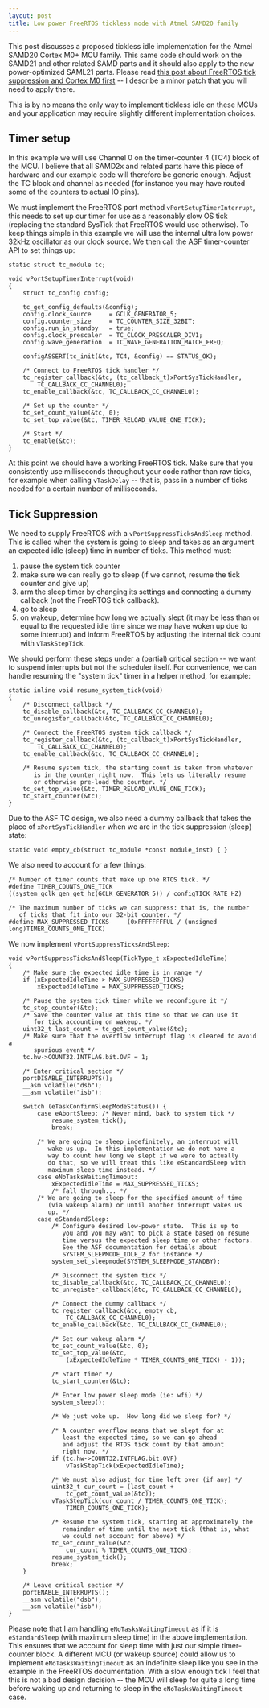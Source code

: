 ```yaml
---
layout: post
title: Low power FreeRTOS tickless mode with Atmel SAMD20 family
---
```


This post discusses a proposed tickless idle implementation for the Atmel
SAMD20 Cortex M0+ MCU family.  This same code should work on the SAMD21 and
other related SAMD parts and it should also apply to the new power-optimized
SAML21 parts.  Please read [this post about FreeRTOS tick suppression and Cortex M0 first](http://yurovsky.github.io/2015/04/03/freertos-tickless-low-power-m0/) -- I describe a minor patch that you will need to apply there.

This is by no means the only way to implement tickless idle on these MCUs and
your application may require slightly different implementation choices.

## Timer setup

In this example we will use Channel 0 on the timer-counter 4 (TC4) block of the
MCU.  I believe that all SAMD2x and related parts have this piece of hardware
and our example code will therefore be generic enough.  Adjust the TC block and
channel as needed (for instance you may have routed some of the counters to
actual IO pins).

We must implement the FreeRTOS port method `vPortSetupTimerInterrupt`, this
needs to set up our timer for use as a reasonably slow OS tick (replacing the
standard SysTick that FreeRTOS would use otherwise). To keep things simple in
this example we will use the internal ultra low power 32kHz oscillator as our
clock source.  We then call the ASF timer-counter API to set things up:

    static struct tc_module tc;

    void vPortSetupTimerInterrupt(void)
    {
        struct tc_config config;

        tc_get_config_defaults(&config);
        config.clock_source     = GCLK_GENERATOR_5;
        config.counter_size     = TC_COUNTER_SIZE_32BIT;
        config.run_in_standby   = true;
        config.clock_prescaler  = TC_CLOCK_PRESCALER_DIV1;
        config.wave_generation  = TC_WAVE_GENERATION_MATCH_FREQ;

        configASSERT(tc_init(&tc, TC4, &config) == STATUS_OK);

        /* Connect to FreeRTOS tick handler */
        tc_register_callback(&tc, (tc_callback_t)xPortSysTickHandler,
            TC_CALLBACK_CC_CHANNEL0);
        tc_enable_callback(&tc, TC_CALLBACK_CC_CHANNEL0);

        /* Set up the counter */
        tc_set_count_value(&tc, 0);
        tc_set_top_value(&tc, TIMER_RELOAD_VALUE_ONE_TICK);

        /* Start */
        tc_enable(&tc);
    }

At this point we should have a working FreeRTOS tick.  Make sure that you
consistently use milliseconds throughout your code rather than raw ticks, for
example when calling `vTaskDelay` -- that is, pass in a number of ticks needed
for a certain number of milliseconds.

## Tick Suppression

We need to supply FreeRTOS with a `vPortSuppressTicksAndSleep` method.  This is
called when the system is going to sleep and takes as an argument an expected
idle (sleep) time in number of ticks.  This method must:

1. pause the system tick counter
2. make sure we can really go to sleep (if we cannot, resume the tick counter and give up)
3. arm the sleep timer by changing its settings and connecting a dummy callback (not the FreeRTOS tick callback).
4. go to sleep
5. on wakeup, determine how long we actually slept (it may be less than or equal to the requested idle time since we may have woken up due to some interrupt) and inform FreeRTOS by adjusting the internal tick count with `vTaskStepTick`.

We should perform these steps under a (partial) critical section -- we want to
suspend interrupts but not the scheduler itself.  For convenience, we can
handle resuming the "system tick" timer in a helper method, for example:

    static inline void resume_system_tick(void)
    {
        /* Disconnect callback */
        tc_disable_callback(&tc, TC_CALLBACK_CC_CHANNEL0);
        tc_unregister_callback(&tc, TC_CALLBACK_CC_CHANNEL0);

        /* Connect the FreeRTOS system tick callback */
        tc_register_callback(&tc, (tc_callback_t)xPortSysTickHandler,
            TC_CALLBACK_CC_CHANNEL0);
        tc_enable_callback(&tc, TC_CALLBACK_CC_CHANNEL0);

        /* Resume system tick, the starting count is taken from whatever
           is in the counter right now.  This lets us literally resume
           or otherwise pre-load the counter. */
        tc_set_top_value(&tc, TIMER_RELOAD_VALUE_ONE_TICK);
        tc_start_counter(&tc);
    }

Due to the ASF TC design, we also need a dummy callback that takes the place of
`xPortSysTickHandler` when we are in the tick suppression (sleep) state:

    static void empty_cb(struct tc_module *const module_inst) { }

We also need to account for a few things:

    /* Number of timer counts that make up one RTOS tick. */
    #define TIMER_COUNTS_ONE_TICK   ((system_gclk_gen_get_hz(GCLK_GENERATOR_5)) / configTICK_RATE_HZ)

    /* The maximum number of ticks we can suppress: that is, the number
       of ticks that fit into our 32-bit counter. */
    #define MAX_SUPPRESSED_TICKS     (0xFFFFFFFFUL / (unsigned long)TIMER_COUNTS_ONE_TICK)

We now implement `vPortSuppressTicksAndSleep`:

    void vPortSuppressTicksAndSleep(TickType_t xExpectedIdleTime)
    {
        /* Make sure the expected idle time is in range */
        if (xExpectedIdleTime > MAX_SUPPRESSED_TICKS)
            xExpectedIdleTime = MAX_SUPPRESSED_TICKS;

        /* Pause the system tick timer while we reconfigure it */
        tc_stop_counter(&tc);
        /* Save the counter value at this time so that we can use it
           for tick accounting on wakeup. */
        uint32_t last_count = tc_get_count_value(&tc);
        /* Make sure that the overflow interrupt flag is cleared to avoid a
           spurious event */
        tc.hw->COUNT32.INTFLAG.bit.OVF = 1;

        /* Enter critical section */
        portDISABLE_INTERRUPTS();
        __asm volatile("dsb");
        __asm volatile("isb");

        switch (eTaskConfirmSleepModeStatus()) {
            case eAbortSleep: /* Never mind, back to system tick */
                resume_system_tick();
                break;

            /* We are going to sleep indefinitely, an interrupt will
               wake us up.  In this implementation we do not have a
               way to count how long we slept if we were to actually
               do that, so we will treat this like eStandardSleep with
               maximum sleep time instead. */
            case eNoTasksWaitingTimeout:
                xExpectedIdleTime = MAX_SUPPRESSED_TICKS;
                /* fall through... */
            /* We are going to sleep for the specified amount of time
               (via wakeup alarm) or until another interrupt wakes us
               up. */
            case eStandardSleep:
                /* Configure desired low-power state.  This is up to
                   you and you may want to pick a state based on resume
                   time versus the expected sleep time or other factors.
                   See the ASF documentation for details about
                   SYSTEM_SLEEPMODE_IDLE_2 for instance */
                system_set_sleepmode(SYSTEM_SLEEPMODE_STANDBY);

                /* Disconnect the system tick */
                tc_disable_callback(&tc, TC_CALLBACK_CC_CHANNEL0);
                tc_unregister_callback(&tc, TC_CALLBACK_CC_CHANNEL0);

                /* Connect the dummy callback */
                tc_register_callback(&tc, empty_cb,
                    TC_CALLBACK_CC_CHANNEL0);
                tc_enable_callback(&tc, TC_CALLBACK_CC_CHANNEL0);

                /* Set our wakeup alarm */
                tc_set_count_value(&tc, 0);
                tc_set_top_value(&tc,
                    (xExpectedIdleTime * TIMER_COUNTS_ONE_TICK) - 1));
                
                /* Start timer */
                tc_start_counter(&tc);

                /* Enter low power sleep mode (ie: wfi) */
                system_sleep();

                /* We just woke up.  How long did we sleep for? */

                /* A counter overflow means that we slept for at
                   least the expected time, so we can go ahead
                   and adjust the RTOS tick count by that amount
                   right now. */
                if (tc.hw->COUNT32.INTFLAG.bit.OVF)
                    vTaskStepTick(xExpectedIdleTime);

                /* We must also adjust for time left over (if any) */
                uint32_t cur_count = (last_count +
                    tc_get_count_value(&tc));
                vTaskStepTick(cur_count / TIMER_COUNTS_ONE_TICK);
                    TIMER_COUNTS_ONE_TICK);
                
                /* Resume the system tick, starting at approximately the
                   remainder of time until the next tick (that is, what
                   we could not account for above) */
                tc_set_count_value(&tc,
                    cur_count % TIMER_COUNTS_ONE_TICK);
                resume_system_tick();
                break;
        }

        /* Leave critical section */
        portENABLE_INTERRUPTS();
        __asm volatile("dsb");
        __asm volatile("isb");
    }

Please note that I am handling `eNoTasksWaitingTimeout` as if it is
`eStandardSleep` (with maximum sleep time) in the above implementation.  This
ensures that we account for sleep time with just our simple timer-counter block.
 A different MCU (or wakeup source) could allow us to implement `eNoTasksWaitingTimeout` as an indefinite sleep like you see in the example in the FreeRTOS documentation.  With a slow enough tick I feel that this is not a bad design decision -- the MCU will sleep for quite a long time before waking up and returning to sleep in the `eNoTasksWaitingTimeout` case.
